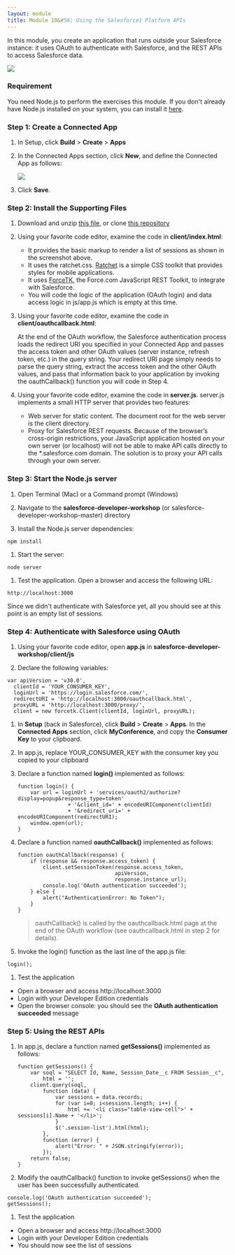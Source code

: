 ```yaml
---
layout: module
title: Module 10&#58; Using the Salesforce1 Platform APIs
---
```

In this module, you create an application that runs outside your Salesforce instance: it uses OAuth to authenticate with Salesforce, and the REST APIs to access Salesforce data.

![](images/api.jpg)

### Requirement

You need Node.js to perform the exercises this module. If you don't already have Node.js installed on your system, you can install it [here](http://nodejs.org/).

### Step 1: Create a Connected App

1. In Setup, click **Build** > **Create** > **Apps**

1. In the Connected Apps section, click **New**, and define the Connected App as follows:

    ![](images/connected-app.jpg)

1. Click **Save**.


### Step 2: Install the Supporting Files

1. Download and unzip [this file](https://github.com/ccoenraets/salesforce-developer-workshop/archive/master.zip), or clone [this repository](https://github.com/ccoenraets/salesforce-developer-workshop)

1. Using your favorite code editor, examine the code in **client/index.html**:
    - It provides the basic markup to render a list of sessions as shown in the screenshot above.
    - It uses the ratchet.css. [Ratchet](http://goratchet.com/) is a simple CSS toolkit that provides styles for mobile applications.
    - It uses [ForceTK](https://github.com/developerforce/Force.com-JavaScript-REST-Toolkit), the Force.com JavaScript REST Toolkit, to integrate with Salesforce. 
    - You will code the logic of the application (OAuth login) and data access logic in js/app.js which is empty at this time.  

1. Using your favorite code editor, examine the code in **client/oauthcallback.html**:
    
    At the end of the OAuth workflow, the Salesforce authentication process loads the redirect URI you specified in your Connected App and passes the access token and other OAuth values (server instance, refresh token, etc.) in the query string. Your redirect URI page simply needs to parse the query string, extract the access token and the other OAuth values, and pass that information back to your application by invoking the oauthCallback() function you will code in Step 4.    
    
1. Using your favorite code editor, examine the code in **server.js**. server.js implements a small HTTP server that provides two features:
    - Web server for static content. The document root for the web server is the client directory. 
    - Proxy for Salesforce REST requests. Because of the browser’s cross-origin restrictions, your JavaScript application hosted on your own server (or localhost) will not be able to make API calls directly to the *.salesforce.com domain. The solution is to proxy your API calls through your own server.

### Step 3: Start the Node.js server


1. Open Terminal (Mac) or a Command prompt (Windows)

1. Navigate to the **salesforce-developer-workshop** (or salesforce-developer-workshop-master) directory

1. Install the Node.js server dependencies:

  ```
  npm install
  ```

1. Start the server:  

  ```
  node server
  ```

1. Test the application. Open a browser and access the following URL:

  ```
  http://localhost:3000
  ```

  Since we didn't authenticate with Salesforce yet, all you should see at this point is an empty list of sessions.

### Step 4: Authenticate with Salesforce using OAuth

1. Using your favorite code editor, open **app.js** in **salesforce-developer-workshop/client/js**

1. Declare the following variables:

  ```
  var apiVersion = 'v30.0',
    clientId = 'YOUR_CONSUMER_KEY',
    loginUrl = 'https://login.salesforce.com/',
    redirectURI = 'http://localhost:3000/oauthcallback.html',
    proxyURL = 'http://localhost:3000/proxy/',
    client = new forcetk.Client(clientId, loginUrl, proxyURL);
  ```

1. In **Setup** (back in Salesforce), click **Build** > **Create** > **Apps**. In the **Connected Apps** section, click **MyConference**, and copy the **Consumer Key** to your clipboard.

1. In app.js, replace YOUR&#95;CONSUMER_KEY with the consumer key you copied to your clipboard

1. Declare a function named **login()** implemented as follows:

    ```
    function login() {
        var url = loginUrl + 'services/oauth2/authorize?display=popup&response_type=token'
                    + '&client_id=' + encodeURIComponent(clientId)
                    + '&redirect_uri=' + encodeURIComponent(redirectURI);
        window.open(url);
    }
    ```

1. Declare a function named **oauthCallback()** implemented as follows:

    ```
    function oauthCallback(response) {
        if (response && response.access_token) {
            client.setSessionToken(response.access_token, 
                                   apiVersion, 
                                   response.instance_url);
            console.log('OAuth authentication succeeded');
        } else {
            alert("AuthenticationError: No Token");
        }
    }
    ```
    
    > oauthCallback() is called by the oauthcallback.html page at the end of the OAuth workflow (see oauthcallback.html in step 2 for details).

1. Invoke the login() function as the last line of the app.js file:

  ```
  login();
  ```

1. Test the application
  - Open a browser and access http://localhost:3000
  - Login with your Developer Edition credentials
  - Open the browser console: you should see the **OAuth authentication succeeded** message


### Step 5: Using the REST APIs

1. In app.js, declare a function named **getSessions()** implemented as follows:

    ```
    function getSessions() {
        var soql = "SELECT Id, Name, Session_Date__c FROM Session__c",
            html = '';
        client.query(soql,
            function (data) {
                var sessions = data.records;
                for (var i=0; i<sessions.length; i++) {
                    html += '<li class="table-view-cell">' + sessions[i].Name + '</li>';
                }
                $('.session-list').html(html);
            },
            function (error) {
                alert("Error: " + JSON.stringify(error));
            });
        return false;
    }
    ```

1. Modify the oauthCallback() function to invoke getSessions() when the user has been successfully authenticated.

  ```
  console.log('OAuth authentication succeeded');
  getSessions();
  ```

1. Test the application

  - Open a browser and access http://localhost:3000
  - Login with your Developer Edition credentials
  - You should now see the list of sessions
